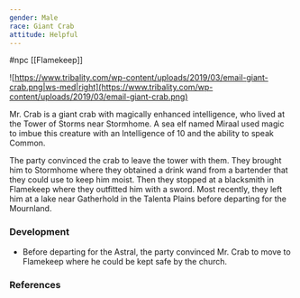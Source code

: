 ```yaml
---
gender: Male
race: Giant Crab
attitude: Helpful
---
```

 #npc [[Flamekeep]]

![https://www.tribality.com/wp-content/uploads/2019/03/email-giant-crab.png|ws-med|right](https://www.tribality.com/wp-content/uploads/2019/03/email-giant-crab.png)

Mr. Crab is a giant crab with magically enhanced intelligence, who lived at the Tower of Storms near Stormhome.  A sea elf named Miraal used magic to imbue this creature with an Intelligence of 10 and the ability to speak Common.

The party convinced the crab to leave the tower with them. They brought him to Stormhome where they obtained a drink wand from a bartender that they could use to keep him moist. Then they stopped at a blacksmith in Flamekeep where they outfitted him with a sword. Most recently, they left him at a lake near Gatherhold in the Talenta Plains before departing for the Mournland.

### Development

* Before departing for the Astral, the party convinced Mr. Crab to move to Flamekeep where he could be kept safe by the church.

### References
